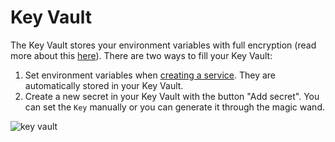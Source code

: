 ﻿---
sidebar_position: 2
---

# Key Vault

The Key Vault stores your environment variables with full encryption (read more about this [here](./../development/environment-variables-and-secrets.md)). There are two ways to fill your Key Vault:
1. Set environment variables when [creating a service](services.md). They are automatically stored in your Key Vault.
2. Create a new secret in your Key Vault with the button "Add secret". You can set the `Key` manually or you can generate it through the magic wand.

![key vault](https://api.mogenius.com/file/id/201ce318-7422-44f8-a8b3-e0b1ad45b6df)